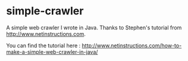 # simple-crawler
A simple web crawler I wrote in Java. Thanks to Stephen's tutorial from http://www.netinstructions.com.

You can find the tutorial here : http://www.netinstructions.com/how-to-make-a-simple-web-crawler-in-java/
